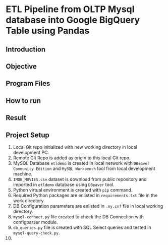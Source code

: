 # ETL Pipeline from OLTP Mysql database into Google BigQuery Table using Pandas

## Introduction

## Objective

## Program Files

## How to run

## Result

## Project Setup

1. Local Git repo initialized with new working directory in local development PC.
2. Remote Git Repo is added as origin to this local Git repo.
3. MySQL Database `etldemo` is created in local network with `DBeaver Community Edition` and `MySQL Workbench` tool from local development machine.
4. `IMDB_MOVIES.csv` dataset is download from public repository and imported in `etldemo` database using `DBeaver` tool.
5. Python virtual environment is created with `pip` command.
6. Required Python packages are enlisted in `requirements.txt` file in the work directory.
7. DB Configuration parameters are enlisted in `.my.cnf` file in local working directory.
8. `mysql-connect.py` file created to check the DB Connection with configparser module.
9. `db_queries.py` file is created with SQL Select queries and tested in `mysql-query-check.py`.
10. 